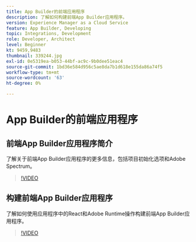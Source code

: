 ```yaml
---
title: App Builder的前端应用程序
description: 了解如何构建前端App Builder应用程序。
version: Experience Manager as a Cloud Service
feature: App Builder, Developing
topic: Integrations, Development
role: Developer, Architect
level: Beginner
kt: 9459,9483
thumbnail: 339244.jpg
exl-id: 0e5319ea-b053-44bf-ac9c-9b0dee51eac4
source-git-commit: 1bd36e584d956c5ae8da7b1d618e155da86a74f5
workflow-type: tm+mt
source-wordcount: '63'
ht-degree: 0%

---
```


# App Builder的前端应用程序

## 前端App Builder应用程序简介

了解关于前端App Builder应用程序的更多信息，包括项目初始化选项和Adobe Spectrum。

>[!VIDEO](https://video.tv.adobe.com/v/346313/?quality=12&learn=on&captions=chi_hans)

## 构建前端App Builder应用程序

了解如何使用应用程序中的React和Adobe Runtime操作构建前端App Builder应用程序。

>[!VIDEO](https://video.tv.adobe.com/v/3409735/?quality=12&learn=on&captions=chi_hans)
